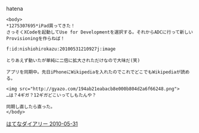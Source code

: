 
hatena

```
<body>
*1275307695*iPad買ってきた！
さっそくXCodeを起動してUse for Developmentを選択する。それからADCに行って新しいProvisioningを作らねば！

f:id:nishiohirokazu:20100531210927j:image

とりあえず動いたが単純に二倍に拡大されただけなので大味だ(笑)

アプリを同期中。先日iPhoneにWikipediaを入れたのでこれでどこでもWikipediaが読める。

<img src="http://gyazo.com/194ab21eabacb8e000b804d2a6f66248.png">
…は？4ギガ？12ギガどこいってしもたんや？

同期し直したら直った。
</body>
```


[はてなダイアリー 2010-05-31](https://nishiohirokazu.hatenadiary.org/archive/2010/05/31)